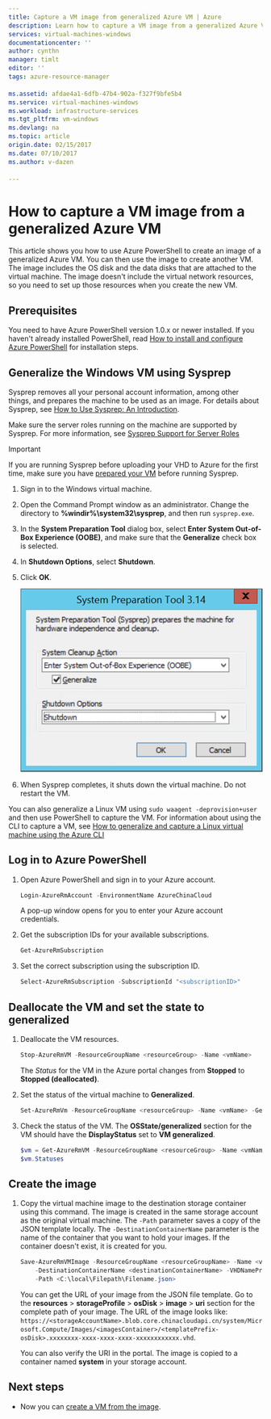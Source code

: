 ```yaml
---
title: Capture a VM image from generalized Azure VM | Azure
description: Learn how to capture a VM image from a generalized Azure VM created in the Resource Manager deployment model
services: virtual-machines-windows
documentationcenter: ''
author: cynthn
manager: timlt
editor: ''
tags: azure-resource-manager

ms.assetid: afdae4a1-6dfb-47b4-902a-f327f9bfe5b4
ms.service: virtual-machines-windows
ms.workload: infrastructure-services
ms.tgt_pltfrm: vm-windows
ms.devlang: na
ms.topic: article
origin.date: 02/15/2017
ms.date: 07/10/2017
ms.author: v-dazen

---
```

# How to capture a VM image from a generalized Azure VM
This article shows you how to use Azure PowerShell to create an image of a generalized Azure VM. You can then use the image to create another VM. The image includes the OS disk and the data disks that are attached to the virtual machine. The image doesn't include the virtual network resources, so you need to set up those resources when you create the new VM. 

## Prerequisites
You need to have Azure PowerShell version 1.0.x or newer installed. If you haven't already installed PowerShell, read [How to install and configure Azure PowerShell](https://docs.microsoft.com/powershell/azure/overview) for installation steps.

## Generalize the Windows VM using Sysprep

Sysprep removes all your personal account information, among other things, and prepares the machine to be used as an image. For details about Sysprep, see [How to Use Sysprep: An Introduction](http://technet.microsoft.com/library/bb457073.aspx).

Make sure the server roles running on the machine are supported by Sysprep. For more information, see [Sysprep Support for Server Roles](https://msdn.microsoft.com/windows/hardware/commercialize/manufacture/desktop/sysprep-support-for-server-roles)

> [!IMPORTANT]
> If you are running Sysprep before uploading your VHD to Azure for the first time, make sure you have [prepared your VM](prepare-for-upload-vhd-image.md?toc=%2fvirtual-machines%2fwindows%2ftoc.json) before running Sysprep. 
> 
> 

1. Sign in to the Windows virtual machine.
2. Open the Command Prompt window as an administrator. Change the directory to **%windir%\system32\sysprep**, and then run `sysprep.exe`.
3. In the **System Preparation Tool** dialog box, select **Enter System Out-of-Box Experience (OOBE)**, and make sure that the **Generalize** check box is selected.
4. In **Shutdown Options**, select **Shutdown**.
5. Click **OK**.

    ![Start Sysprep](./media/upload-generalized-managed/sysprepgeneral.png)
6. When Sysprep completes, it shuts down the virtual machine. Do not restart the VM.

You can also generalize a Linux VM using `sudo waagent -deprovision+user` and then use PowerShell to capture the VM. For information about using the CLI to capture a VM, see [How to generalize and capture a Linux virtual machine using the Azure CLI ](../linux/capture-image.md)

## Log in to Azure PowerShell
1. Open Azure PowerShell and sign in to your Azure account.

    ```powershell
    Login-AzureRmAccount -EnvironmentName AzureChinaCloud
    ```

    A pop-up window opens for you to enter your Azure account credentials.
2. Get the subscription IDs for your available subscriptions.

    ```powershell
    Get-AzureRmSubscription
    ```
3. Set the correct subscription using the subscription ID.

    ```powershell
    Select-AzureRmSubscription -SubscriptionId "<subscriptionID>"
    ```

## Deallocate the VM and set the state to generalized
1. Deallocate the VM resources.

    ```powershell
    Stop-AzureRmVM -ResourceGroupName <resourceGroup> -Name <vmName>
    ```

    The *Status* for the VM in the Azure portal changes from **Stopped** to **Stopped (deallocated)**.
2. Set the status of the virtual machine to **Generalized**. 

    ```powershell
    Set-AzureRmVm -ResourceGroupName <resourceGroup> -Name <vmName> -Generalized
    ```
3. Check the status of the VM. The **OSState/generalized** section for the VM should have the **DisplayStatus** set to **VM generalized**.  

    ```powershell
    $vm = Get-AzureRmVM -ResourceGroupName <resourceGroup> -Name <vmName> -Status
    $vm.Statuses
    ```

## Create the image
1. Copy the virtual machine image to the destination storage container using this command. The image is created in the same storage account as the original virtual machine. The `-Path` parameter saves a copy of the JSON template locally. The `-DestinationContainerName` parameter is the name of the container that you want to hold your images. If the container doesn't exist, it is created for you.

    ```powershell
    Save-AzureRmVMImage -ResourceGroupName <resourceGroupName> -Name <vmName> `
        -DestinationContainerName <destinationContainerName> -VHDNamePrefix <templateNamePrefix> `
        -Path <C:\local\Filepath\Filename.json>
    ```

    You can get the URL of your image from the JSON file template. Go to the **resources** > **storageProfile** > **osDisk** > **image** > **uri** section for the complete path of your image. The URL of the image looks like: `https://<storageAccountName>.blob.core.chinacloudapi.cn/system/Microsoft.Compute/Images/<imagesContainer>/<templatePrefix-osDisk>.xxxxxxxx-xxxx-xxxx-xxxx-xxxxxxxxxxxx.vhd`.

    You can also verify the URI in the portal. The image is copied to a container named **system** in your storage account. 

## Next steps
* Now you can [create a VM from the image](create-vm-generalized.md?toc=%2fvirtual-machines%2fwindows%2ftoc.json).
